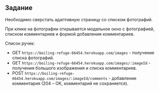 ## Задание

Необходимо сверстать адаптивную страницу со списком фотографий.

При клике на фотографии открывается модальное окно с фотографией, списком комментариев и формой добавления комментариев.

Список ручек:

- GET `https://boiling-refuge-66454.herokuapp.com/images` - получение списка фотографий.
- GET `https://boiling-refuge-66454.herokuapp.com/images/:imageId` - получения большого изображения и списка комментариев.
- POST `https://boiling-refuge-66454.herokuapp.com/images/:imageId/comments` - добавление комментария (204 – OK, комментарий не сохраняется).
